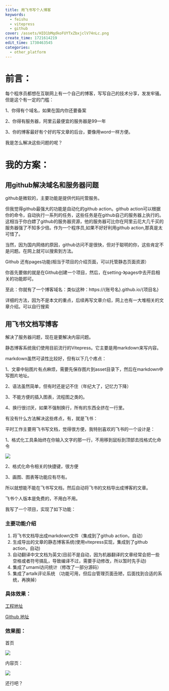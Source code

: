 ```yaml
---
title: 用飞书写个人博客
keywords:
  - feishu
  - vitepress
  - github
cover: /assets/HID1bMqdkoFUYTxZbxjclV74nLc.png
create_time: 1721614219
edit_time: 1730463545
categories:
  - other_platform
---
```



#  **前言：**

每个程序员都想在互联网上有一个自己的博客，写写自己的技术分享，发发牢骚。但是这个有一定的门槛：

1、你得有个域名，如果在国内你还要备案

2、你得有服务器，阿里云最便宜的服务器是99一年

3、你的博客最好有个好的写文章的后台，要像用word一样方便。

我是怎么解决这些问题的呢？

#  **我的方案：**

##  **用github解决域名和服务器问题**

github是微软的，主要功能是提供代码托管服务。

但我觉得github最强大的功能是自动化的github action。github action可以根据你的命令，自动执行一系列的任务，这些任务是在github自己的服务器上执行的。这相当于你白嫖了github的服务器资源，他的服务器可比你在阿里云花大几千买的服务器强了不知多少倍。作为一个程序员,如果不好好利用github action,那真是太可惜了。

当然，因为国内网络的原因，github访问不是很快，但对于聪明的你，这些肯定不是问题。在网上就可以搜索到方法。

Github 还有pages功能(相当于项目的介绍页面，可以托管静态页面资源）

你首先要做的就是在Github创建一个项目，然后，在setting-》pages中去开启相关的功能即可。

至此：你就有了一个博客域名：类似这种：https://{账号名}.github.io/{项目名}

详细的方法，因为不是本文的重点，后续再写文章介绍，网上也有一大堆相关的文章介绍。可以自行搜索

## 用飞书文档写博客

解决了服务器问题，现在是要解决内容问题。

静态博客系统我们使用目前流行的Vitepress。它主要是用markdown来写内容。

markdown虽然可读性比较好，但有以下几个疼点：

1、文章中贴图片有点麻烦，需要先保存图片到asset目录下，然后在markdown中写图片地址。

2、语法虽然简单，但有时还是记不住（年纪大了，记忆力下降）

3、不能方便的插入图表，流程图之类的。

4、换行很讨厌，如果不强制换行，所有的东西全挤在一行里。

有没有什么方法解决这些疼点，有，就是飞书：

平时工作主要用飞书写文档，觉得很方便，我特别喜欢的飞书的一个设计是：

1、格式化工具条始终在你输入文字的那一行，不用移到鼠标到顶部去找格式化命令

<img src="/assets/JL3WbhVrDoFbr7xM5IFch6SRnph.png" src-width="1070" class="markdown-img m-auto" src-height="475" align="center"/>

2、格式化命令相关的快捷键，很方便

3、画图、图表等功能应有尽有。

所以就想能不能在飞书写文档，然后自动将飞书的文档导出成博客的文章。

飞书个人版本是免费的，不用白不用。

我写了一个项目，实现了如下功能：

### 主要功能介绍

1. 将飞书文档导出成markdown文件（集成到了github action，自动）
2. 生成导出的文章的静态博客系统(使用vitepress实现，集成到了github action，自动)
3. 自动翻译中文文档为英文(目前不是自动，因为机器翻译的文章经常会把一些空格或者符号搞乱，导致编译不过，需要手动修改，所以暂时先手动)
4. 集成了umami访问统计（修改了一部分源码）
5. 集成了artalk评论系统 （功能可用，但后台管理页面丑陋，后面找到合适的系统，再换掉）

### 具体效果：

[工程地址](https://github.com/ftyszyx/feishu-vitepress)

[Github 地址](https://ftyszyx.github.io/feishu-vitepress/)

### 效果图：

首页

<img src="/assets/VNQ5bJ3qRoqo3gxUrF1c1t9Enlh.png" src-width="1256" class="markdown-img m-auto" src-height="493" align="center"/>

内容页：

<img src="/assets/RbgjbpOUjojmoGxtjWXcpdt8nld.png" src-width="1290" class="markdown-img m-auto" src-height="519" align="center"/>

还行吧？ 


